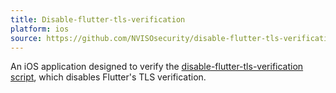 ```yaml
---
title: Disable-flutter-tls-verification
platform: ios
source: https://github.com/NVISOsecurity/disable-flutter-tls-verification/blob/main/test_app/pinning.ipa
---
```


An iOS application designed to verify the [disable-flutter-tls-verification script](../../tools/generic/MASTG-TOOL-0101.md), which disables Flutter's TLS verification.